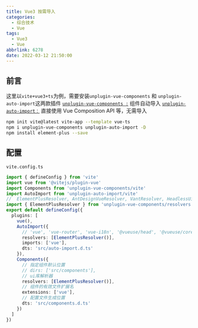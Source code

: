 ```yaml
---
title: Vue3 按需导入
categories:
  - 综合技术
  - Vue
tags:
  - Vue3
  - Vue
abbrlink: 6278
date: 2022-03-12 21:50:00
---
```


## 前言

这里以`vite+vue3+ts`为例，需要安装`unplugin-vue-components` 和 `unplugin-auto-import`这两款插件
[`unplugin-vue-components :`](https://github.com/antfu/unplugin-vue-components) 组件自动导入
[`unplugin-auto-import：`](https://github.com/antfu/unplugin-auto-import#install) 直接使用 Vue Composition API 等，无需导入

```bash
npm init vite@latest vite-app --template vue-ts
npm i unplugin-vue-components unplugin-auto-import -D
npm install element-plus --save
```

## 配置

`vite.config.ts`

```ts
import { defineConfig } from 'vite'
import vue from '@vitejs/plugin-vue'
import Components from 'unplugin-vue-components/vite'
import AutoImport from 'unplugin-auto-import/vite'
//  ElementPlusResolver, AntDesignVueResolver, VantResolver, HeadlessUiResolver, ElementUiResolver
import { ElementPlusResolver } from 'unplugin-vue-components/resolvers'
export default defineConfig({
  plugins: [
    vue(),
    AutoImport({
      // 'vue', 'vue-router', 'vue-i18n', '@vueuse/head', '@vueuse/core'
      resolvers: [ElementPlusResolver()],
      imports: ['vue'],
      dts: 'src/auto-import.d.ts'
    }),
    Components({
      // 指定组件默认位置
      // dirs: ['src/components'],
      // ui库解析器
      resolvers: [ElementPlusResolver()],
      // 组件的有效文件扩展名
      extensions: ['vue'],
      // 配置文件生成位置
      dts: 'src/components.d.ts'
    })
  ]
})
```
